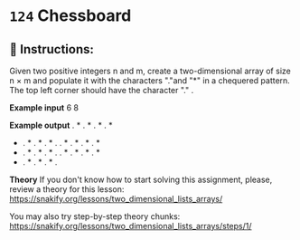 # `124` Chessboard

## 📝 Instructions:

Given two positive integers n and m, create a two-dimensional array of size n × m and populate it with the characters "."and "*" in a chequered pattern. The top left corner should have the character "." .

**Example input**
6 8

**Example output**
. * . * . * . *
* . * . * . * .
. * . * . * . *
* . * . * . * .
. * . * . * . *
* . * . * . * .

**Theory**
If you don't know how to start solving this assignment, please, review a theory for this lesson:
https://snakify.org/lessons/two_dimensional_lists_arrays/    

You may also try step-by-step theory chunks:
https://snakify.org/lessons/two_dimensional_lists_arrays/steps/1/